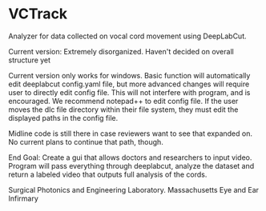 # VCTrack
Analyzer for data collected on vocal cord movement using DeepLabCut. 

Current version: Extremely disorganized. Haven't decided on overall structure yet

Current version only works for windows. Basic function will automatically edit deeplabcut config.yaml file, but more advanced changes will require user to directly edit config file. This will not interfere with program, and is encouraged. We recommend notepad++ to edit config file. If the user moves the dlc file directory within their file system, they must edit the displayed paths in the config file.

Midline code is still there in case reviewers want to see that expanded on. No current plans to continue that path, though. 

End Goal: Create a gui that allows doctors and researchers to input video. Program will pass everything through deeplabcut, analyze the dataset and return a labeled video that outputs full analysis of the cords. 

Surgical Photonics and Engineering Laboratory. 
Massachusetts Eye and Ear Infirmary
